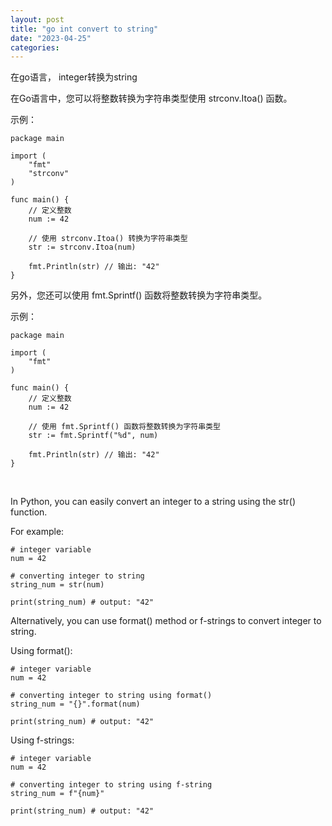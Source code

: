 ```yaml
---
layout: post
title: "go int convert to string"
date: "2023-04-25"
categories: 
---
```

<p>在go语言， integer转换为string</p>

<p>在Go语言中，您可以将整数转换为字符串类型使用 strconv.Itoa() 函数。</p>

<p>示例：</p>

<pre>
<code>package main

import (
    &quot;fmt&quot;
    &quot;strconv&quot;
)

func main() {
    // 定义整数
    num := 42

    // 使用 strconv.Itoa() 转换为字符串类型
    str := strconv.Itoa(num)

    fmt.Println(str) // 输出: &quot;42&quot;
}</code></pre>

<p>另外，您还可以使用 fmt.Sprintf() 函数将整数转换为字符串类型。</p>

<p>示例：</p>

<pre>
<code>package main

import (
    &quot;fmt&quot;
)

func main() {
    // 定义整数
    num := 42

    // 使用 fmt.Sprintf() 函数将整数转换为字符串类型
    str := fmt.Sprintf(&quot;%d&quot;, num)

    fmt.Println(str) // 输出: &quot;42&quot;
}</code></pre>

<p>&nbsp;</p>

<p>In Python, you can easily convert an integer to a string using the str() function.</p>

<p>For example:</p>

<pre>
<code># integer variable
num = 42

# converting integer to string
string_num = str(num)

print(string_num) # output: &quot;42&quot;</code></pre>

<p>Alternatively, you can use format() method or f-strings to convert integer to string.</p>

<p>Using format():</p>

<pre>
<code># integer variable
num = 42

# converting integer to string using format()
string_num = &quot;{}&quot;.format(num)

print(string_num) # output: &quot;42&quot;</code></pre>

<p>Using f-strings:</p>

<pre>
<code># integer variable
num = 42

# converting integer to string using f-string
string_num = f&quot;{num}&quot;

print(string_num) # output: &quot;42&quot;</code></pre>


